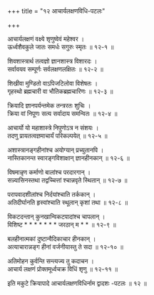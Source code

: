 +++
title = "१२ आचार्यलक्षणविधि-पटलः"

+++
  
आचार्यलक्षणं वक्ष्ये शृणुष्वेवं महेश्वर ।  
ऊर्ध्वशैवकुले जातः समर्धः सगुरुः स्मृतः ॥ १२-१ ॥  
  
शिवशास्त्रार्थ तत्वज्ञो ज्ञानशास्त्र विशारदः ।  
सर्वावयव सम्पूर्णः सर्वलक्षणलक्षितः ॥ १२-२ ॥  
  
शिखीवा मुण्डितो वाऽपिजटिलोवा विशेषतः ।  
गृहस्थो ब्रह्मचारी वा भौतिकब्रह्मचारिणः ॥ १२-३ ॥  
  
क्रियादि ज्ञानपर्यन्तमेक तन्त्ररतः शुचिः ।  
क्रिया वां निपूणः सत्य सर्वादाय समन्वितः ॥ १२-४ ॥  
  
आचार्यो यो महाशास्त्रे निपुणोऽत्र न संशयः ।  
तदणु प्रायतत्वज्ञमाचार्यं परिकल्पयेत् ॥ १२-५ ॥  
  
अशास्त्रानङ्गहीनांश्च अयोग्यान् प्रच्युतानपि ।  
नास्तिकानन्त स्वारङ्गविशाक्षान् ज्ञानहीनकान् ॥ १२-६ ॥  
  
विषमान्नृण कर्माणो बालांश्च परदारगान् ।  
सन्न्यासिनस्तथा तद्वच्चित्तां श्चान्नवृते स्थितान् ॥ १२-७ ॥  
  
परापवादशीलांश्च निर्दयांश्चाति तर्ककान् ।  
अतिदीर्घानति हृस्वांश्चाति स्थूलान् कृशां तथा ॥ १२-८ ॥  
  
विकटदन्तान् कुनखान्विकटपादांश्च चापलान् ।  
विशिष्ट * * * * * * * जरठान् म * * ॥ १२-९ ॥  
  
बलहीनात्मकां दुष्टान्वैदिकाचार हीनकान् ।  
अत्याचारान्नङ्ग हीनां वर्जनीयास्तु ते सदा ॥ १२-१० ॥  
  
अतिमोहन कुर्वन्ति सन्त्यज्य तु कदाचन ।  
आचार्य लक्षणं प्रोक्तमूर्ध्वचक्र विधिं शृणु ॥ १२-११ ॥  
  
इति मकुटे क्रियापादे आचार्यलक्षणविधिर्नाम द्वादशः -पटलः ॥ १२ ॥  
  
  
  